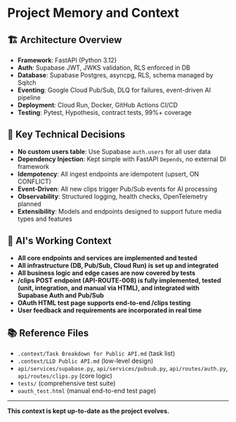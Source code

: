 # Project Memory and Context

## 🏗️ Architecture Overview
- **Framework**: FastAPI (Python 3.12)
- **Auth**: Supabase JWT, JWKS validation, RLS enforced in DB
- **Database**: Supabase Postgres, asyncpg, RLS, schema managed by Sqitch
- **Eventing**: Google Cloud Pub/Sub, DLQ for failures, event-driven AI pipeline
- **Deployment**: Cloud Run, Docker, GitHub Actions CI/CD
- **Testing**: Pytest, Hypothesis, contract tests, 99%+ coverage

## 🔑 Key Technical Decisions
- **No custom users table**: Use Supabase `auth.users` for all user data
- **Dependency Injection**: Kept simple with FastAPI `Depends`, no external DI framework
- **Idempotency**: All ingest endpoints are idempotent (upsert, ON CONFLICT)
- **Event-Driven**: All new clips trigger Pub/Sub events for AI processing
- **Observability**: Structured logging, health checks, OpenTelemetry planned
- **Extensibility**: Models and endpoints designed to support future media types and features

## 🧠 AI's Working Context
- **All core endpoints and services are implemented and tested**
- **All infrastructure (DB, Pub/Sub, Cloud Run) is set up and integrated**
- **All business logic and edge cases are now covered by tests**
- **/clips POST endpoint (API-ROUTE-008) is fully implemented, tested (unit, integration, and manual via HTML), and integrated with Supabase Auth and Pub/Sub**
- **OAuth HTML test page supports end-to-end /clips testing**
- **User feedback and requirements are incorporated in real time**

## 📚 Reference Files
- `.context/Task Breakdown for Public API.md` (task list)
- `.context/LLD Public API.md` (low-level design)
- `api/services/supabase.py`, `api/services/pubsub.py`, `api/routes/auth.py`, `api/routes/clips.py` (core logic)
- `tests/` (comprehensive test suite)
- `oauth_test.html` (manual end-to-end test page)

---

**This context is kept up-to-date as the project evolves.** 